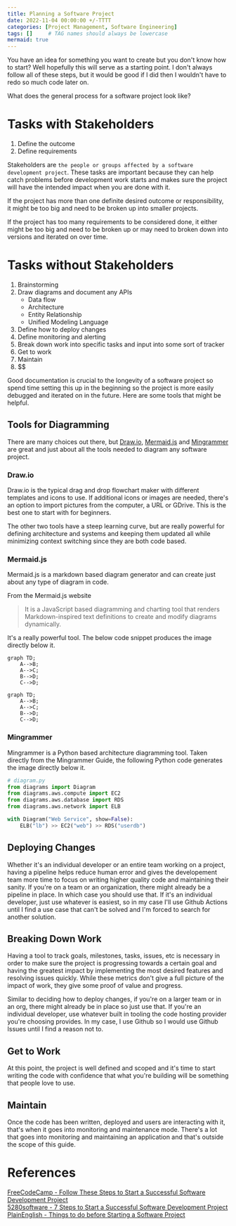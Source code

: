 ```yaml
---
title: Planning a Software Project
date: 2022-11-04 00:00:00 +/-TTTT
categories: [Project Management, Software Engineering]
tags: []     # TAG names should always be lowercase
mermaid: true
---
```


You have an idea for something you want to create but you don't know how to start? Well hopefully this will serve as a starting point. I don't always follow all of these steps, but it would be good if I did then I wouldn't have to redo so much code later on.

What does the general process for a software project look like?


# Tasks with Stakeholders

1. Define the outcome
1. Define requirements

Stakeholders are `the people or groups affected by a software development project`. These tasks are important because they can help catch problems before development work starts and makes sure the project will have the intended impact when you are done with it.

If the project has more than one definite desired outcome or responsibility, it might be too big and need to be broken up into smaller projects.

If the project has too many requirements to be considered done, it either might be too big and need to be broken up or may need to broken down into versions and iterated on over time.

# Tasks without Stakeholders

1. Brainstorming
1. Draw diagrams and document any APIs
    - Data flow
    - Architecture
    - Entity Relationship
    - Unified Modeling Language
1. Define how to deploy changes
1. Define monitoring and alerting
1. Break down work into specific tasks and input into some sort of tracker
1. Get to work
1. Maintain
1. $$

Good documentation is crucial to the longevity of a software project so spend time setting this up in the beginning so the project is more easily debugged and iterated on in the future. Here are some tools that might be helpful.

## Tools for Diagramming

There are many choices out there, but [Draw.io](https://draw.io), [Mermaid.js](https://mermaid-js.github.io/mermaid/#/) and [Mingrammer](https://diagrams.mingrammer.com/) are great and just about all the tools needed to diagram any software project.


### Draw.io
Draw.io is the typical drag and drop flowchart maker with different templates and icons to use. If additional icons or images are needed, there's an option to import pictures from the computer, a URL or GDrive. This is the best one to start with for beginners. 

The other two tools have a steep learning curve, but are really powerful for defining architecture and systems and keeping them updated all while minimizing context switching since they are both code based. 

### Mermaid.js
Mermaid.js is a markdown based diagram generator and can create just about any type of diagram in code.

From the Mermaid.js website
> It is a JavaScript based diagramming and charting tool that renders Markdown-inspired text definitions to create and modify diagrams dynamically.

It's a really powerful tool. The below code snippet produces the image directly below it.

```
graph TD;
    A-->B;
    A-->C;
    B-->D;
    C-->D;
```

```mermaid
graph TD;
    A-->B;
    A-->C;
    B-->D;
    C-->D;
```

### Mingrammer
Mingrammer is a Python based architecture diagramming tool. Taken directly from the Mingrammer Guide, the following Python code generates the image directly below it.
```python
# diagram.py
from diagrams import Diagram
from diagrams.aws.compute import EC2
from diagrams.aws.database import RDS
from diagrams.aws.network import ELB

with Diagram("Web Service", show=False):
    ELB("lb") >> EC2("web") >> RDS("userdb")
```


## Deploying Changes
Whether it's an individual developer or an entire team working on a project, having a pipeline helps reduce human error and gives the developement team more time to focus on writing higher quality code and maintaining their sanity. If you're on a team or an organization, there might already be a pipeline in place. In which case you should use that. If it's an individual developer, just use whatever is easiest, so in my case I'll use Github Actions until I find a use case that can't be solved and I'm forced to search for another solution.

## Breaking Down Work
Having a tool to track goals, milestones, tasks, issues, etc is necessary in order to make sure the project is progressing towards a certain goal and having the greatest impact by implementing the most desired features and resolving issues quickly. While these metrics don't give a full picture of the impact of work, they give some proof of value and progress.

Similar to deciding how to deploy changes, if you're on a larger team or in an org, there might already be in place so just use that. If you're an individual developer, use whatever built in tooling the code hosting provider you're choosing provides. In my case, I use Github so I would use Github Issues until I find a reason not to.

## Get to Work
At this point, the project is well defined and scoped and it's time to start writing the code with confidence that what you're building will be something that people love to use.

## Maintain
Once the code has been written, deployed and users are interacting with it, that's when it goes into monitoring and maintenance mode. There's a lot that goes into monitoring and maintaining an application and that's outside the scope of this guide.

# References
[FreeCodeCamp - Follow These Steps to Start a Successful Software Development Project](https://www.freecodecamp.org/news/follow-these-key-steps-to-start-a-successful-software-development-project-163c838e8fe1/) \
[5280software - 7 Steps to Start a Successful Software Development Project](https://www.5280software.net/blog-post/7-steps-to-start-a-successful-software-development-project/) \
[PlainEnglish - Things to do before Starting a Software Project](https://javascript.plainenglish.io/things-to-do-before-starting-a-software-project-aafc93e7157b?gi=2184f51e2b07/)
